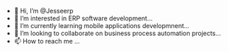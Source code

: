 - 👋 Hi, I’m @Jesseerp
- 👀 I’m interested in ERP software development...
- 🌱 I’m currently learning mobile applications developmnent...
- 💞️ I’m looking to collaborate on business process automation projects...
- 📫 How to reach me ...

<!---
Jesseerp/Jesseerp is a ✨ special ✨ repository because its `README.md` (this file) appears on your GitHub profile.
You can click the Preview link to take a look at your changes.
--->
